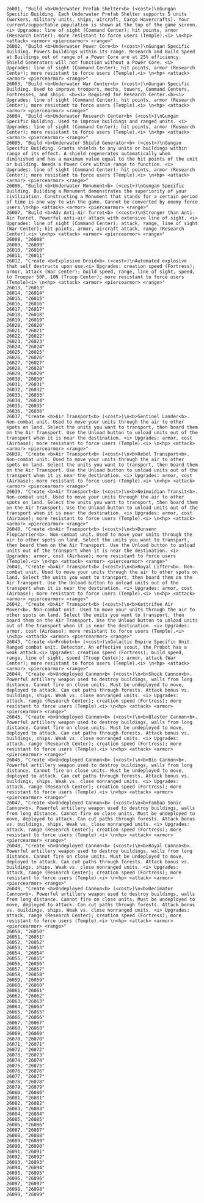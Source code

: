 ﻿```text
26001, "Build <b>Underwater Prefab Shelter<b> (<cost>)\nGungan Specific Building. Each Underwater Prefab Shelter supports 5 units (workers, military units, ships, aircraft, Cargo Hovercrafts). Your current/supportable population is shown at the top of the game screen. <i> Upgrades: line of sight (Command Center); hit points, armor (Research Center); more resistant to force users (Temple).<i> \n<hp> <attack> <armor> <piercearmor> <range>"
26002, "Build <b>Underwater Power Core<b> (<cost>)\nGungan Specific Building. Powers buildings within its range. Research and Build Speed at Buildings out of range of a Power Core are at 25% efficiency. Shield Generators will not function without a Power Core. <i> Upgrades: line of sight (Command Center); hit points, armor (Research Center); more resistant to force users (Temple).<i> \n<hp> <attack> <armor> <piercearmor> <range>"
26003, "Build <b>Underwater War Center<b> (<cost>)\nGungan Specific Building. Used to improve troopers, mechs, towers, Command Centers, Fortresses, and ships. <b><i> Required for Research Center.<b><i> Upgrades: line of sight (Command Center); hit points, armor (Research Center); more resistant to force users (Temple).<i> \n<hp> <attack> <armor> <piercearmor> <range>"
26004, "Build <b>Underwater Research Center<b> (<cost>)\nGungan Specific Building. Used to improve buildings and ranged units. <i> Upgrades: line of sight (Command Center); hit points, armor (Research Center); more resistant to force users (Temple).<i> \n<hp> <attack> <armor> <piercearmor> <range>"
26005, "Build <b>Underwater Shield Generator<b> (<cost>)\nGungan Specific Building. Grants shields to any units or buildings within range of its effect. A shield regenerates automatically when diminished and has a maximum value equal to the hit points of the unit or building. Needs a Power Core within range to function. <i> Upgrades: line of sight (Command Center); hit points, armor (Research Center); more resistant to force users (Temple).<i> \n<hp> <attack> <armor> <piercearmor> <range>"
26006, "Build <b>Underwater Monument<b> (<cost>)\nGungan Specific Building. Building a Monument demonstrates the superiority of your civilization. Constructing a Monument that stands for a certain period of time is one way to win the game. Cannot be converted by enemy force users.\n<hp> <attack> <armor> <piercearmor> <range>"
26007, "Build <b>Adv Anti-Air Turret<b> (<cost>)\nStronger than Anti-Air Turret. Powerful anti-air attack with extensive line of sight. <i> Upgrades: line of sight (Command Center); attack, range, line of sight (War Center); hit points, armor, aircraft attack, range (Research Center).<i> \n<hp> <attack> <armor> <piercearmor> <range>"
26008, "26008"
26009, "26009"
26010, "26010"
26011, "26011"
26012, "Create <b>Explosive Droid<b> (<cost>)\nAutomated explosive that self destructs upon use.<i> Upgrades: creation speed (Fortress); armor, attack (War Center); build speed, range, line of sight, speed, to Trooper 50F, 10N (Troop Center); more resistant to force users (Temple)<i> \n<hp> <attack> <armor> <piercearmor> <range>"
26013, "26013"
26014, "26014"
26015, "26015"
26016, "26016"
26017, "26017"
26018, "26018"
26019, "26019"
26020, "26020"
26021, "26021"
26022, "26022"
26023, "26023"
26024, "26024"
26025, "26025"
26026, "26026"
26027, "26027"
26028, "26028"
26029, "26029"
26030, "26030"
26031, "26031"
26032, "26032"
26033, "26033"
26034, "26034"
26035, "26035"
26036, "26036"
26037, "Create <b>Air Transport<b> (<cost>)\n<b>Sentinel Lander<b>. Non-combat unit. Used to move your units through the air to other spots on land. Select the units you want to transport, then board them on the Air Transport. Use the Unload button to unload units out of the transport when it is near the destination. <i> Upgrades: armor, cost (Airbase); more resistant to force users (Temple).<i> \n<hp> <attack> <armor> <piercearmor> <range>"
26038, "Create <b>Air Transport<b> (<cost>)\n<b>Rebel Transport<b>. Non-combat unit. Used to move your units through the air to other spots on land. Select the units you want to transport, then board them on the Air Transport. Use the Unload button to unload units out of the transport when it is near the destination. <i> Upgrades: armor, cost (Airbase); more resistant to force users (Temple).<i> \n<hp> <attack> <armor> <piercearmor> <range>"
26039, "Create <b>Air Transport<b> (<cost>)\n<b>Neimoidian Transit<b>. Non-combat unit. Used to move your units through the air to other spots on land. Select the units you want to transport, then board them on the Air Transport. Use the Unload button to unload units out of the transport when it is near the destination. <i> Upgrades: armor, cost (Airbase); more resistant to force users (Temple).<i> \n<hp> <attack> <armor> <piercearmor> <range>"
26040, "Create <b>Air Transport<b> (<cost>)\n<b>Dunsenn FlopCarrier<b>. Non-combat unit. Used to move your units through the air to other spots on land. Select the units you want to transport, then board them on the Air Transport. Use the Unload button to unload units out of the transport when it is near the destination. <i> Upgrades: armor, cost (Airbase); more resistant to force users (Temple).<i> \n<hp> <attack> <armor> <piercearmor> <range>"
26041, "Create <b>Air Transport<b> (<cost>)\n<b>Royal Lifter<b>. Non-combat unit. Used to move your units through the air to other spots on land. Select the units you want to transport, then board them on the Air Transport. Use the Unload button to unload units out of the transport when it is near the destination. <i> Upgrades: armor, cost (Airbase); more resistant to force users (Temple).<i> \n<hp> <attack> <armor> <piercearmor> <range>"
26042, "Create <b>Air Transport<b> (<cost>)\n<b>Kettrifee Air Mover<b>. Non-combat unit. Used to move your units through the air to other spots on land. Select the units you want to transport, then board them on the Air Transport. Use the Unload button to unload units out of the transport when it is near the destination. <i> Upgrades: armor, cost (Airbase); more resistant to force users (Temple).<i> \n<hp> <attack> <armor> <piercearmor> <range>"
26043, "Create <b>Probot<b> (<cost>)\nGalactic Empire Specific Unit. Ranged combat unit. Detector. An effective scout, the Probot has a weak attack.<i> Upgrades: creation speed (Fortress); build speed, range, line of sight, speed (Troop Center); armor, attack (War Center); more resistant to force users (Temple).<i> \n<hp> <attack> <armor> <piercearmor> <range>"
26044, "Create <b>Undeployed Cannon<b> (<cost>)\n<b>Shock Cannon<b>. Powerful artillery weapon used to destroy buildings, walls from long distance. Cannot fire on close units. Must be undeployed to move, deployed to attack. Can cut paths through forests. Attack bonus vs. buildings, ships. Weak vs. close nonranged units. <i> Upgrades: attack, range (Research Center); creation speed (Fortress); more resistant to force users (Temple).<i> \n<hp> <attack> <armor> <piercearmor> <range>"
26045, "Create <b>Undeployed Cannon<b> (<cost>)\n<b>Blaster Cannon<b>. Powerful artillery weapon used to destroy buildings, walls from long distance. Cannot fire on close units. Must be undeployed to move, deployed to attack. Can cut paths through forests. Attack bonus vs. buildings, ships. Weak vs. close nonranged units. <i> Upgrades: attack, range (Research Center); creation speed (Fortress); more resistant to force users (Temple).<i> \n<hp> <attack> <armor> <piercearmor> <range>"
26046, "Create <b>Undeployed Cannon<b> (<cost>)\n<b>Bio Cannon<b>. Powerful artillery weapon used to destroy buildings, walls from long distance. Cannot fire on close units. Must be undeployed to move, deployed to attack. Can cut paths through forests. Attack bonus vs. buildings, ships. Weak vs. close nonranged units. <i> Upgrades: attack, range (Research Center); creation speed (Fortress); more resistant to force users (Temple).<i> \n<hp> <attack> <armor> <piercearmor> <range>"
26047, "Create <b>Undeployed Cannon<b> (<cost>)\n<b>Fambaa Sonic Cannon<b>. Powerful artillery weapon used to destroy buildings, walls from long distance. Cannot fire on close units. Must be undeployed to move, deployed to attack. Can cut paths through forests. Attack bonus vs. buildings, ships. Weak vs. close nonranged units. <i> Upgrades: attack, range (Research Center); creation speed (Fortress); more resistant to force users (Temple).<i> \n<hp> <attack> <armor> <piercearmor> <range>"
26048, "Create <b>Undeployed Cannon<b> (<cost>)\n<b>Royal Cannon<b>. Powerful artillery weapon used to destroy buildings, walls from long distance. Cannot fire on close units. Must be undeployed to move, deployed to attack. Can cut paths through forests. Attack bonus vs. buildings, ships. Weak vs. close nonranged units. <i> Upgrades: attack, range (Research Center); creation speed (Fortress); more resistant to force users (Temple).<i> \n<hp> <attack> <armor> <piercearmor> <range>"
26049, "Create <b>Undeployed Cannon<b> (<cost>)\n<b>Decimator Cannon<b>. Powerful artillery weapon used to destroy buildings, walls from long distance. Cannot fire on close units. Must be undeployed to move, deployed to attack. Can cut paths through forests. Attack bonus vs. buildings, ships. Weak vs. close nonranged units. <i> Upgrades: attack, range (Research Center); creation speed (Fortress); more resistant to force users (Temple).<i> \n<hp> <attack> <armor> <piercearmor> <range>"
26050, "26050"
26051, "26051"
26052, "26052"
26053, "26053"
26054, "26054"
26055, "26055"
26056, "26056"
26057, "26057"
26058, "26058"
26059, "26059"
26060, "26060"
26061, "26061"
26062, "26062"
26063, "26063"
26064, "26064"
26065, "26065"
26066, "26066"
26067, "26067"
26068, "26068"
26069, "26069"
26070, "26070"
26071, "26071"
26072, "26072"
26073, "26073"
26074, "26074"
26075, "26075"
26076, "26076"
26077, "26077"
26078, "26078"
26079, "26079"
26080, "26080"
26081, "26081"
26082, "26082"
26083, "26083"
26084, "26084"
26085, "26085"
26086, "26086"
26087, "26087"
26088, "26088"
26089, "26089"
26090, "26090"
26091, "26091"
26092, "26092"
26093, "26093"
26094, "26094"
26095, "26095"
26096, "26096"
26097, "26097"
26098, "26098"
26099, "26099"
```